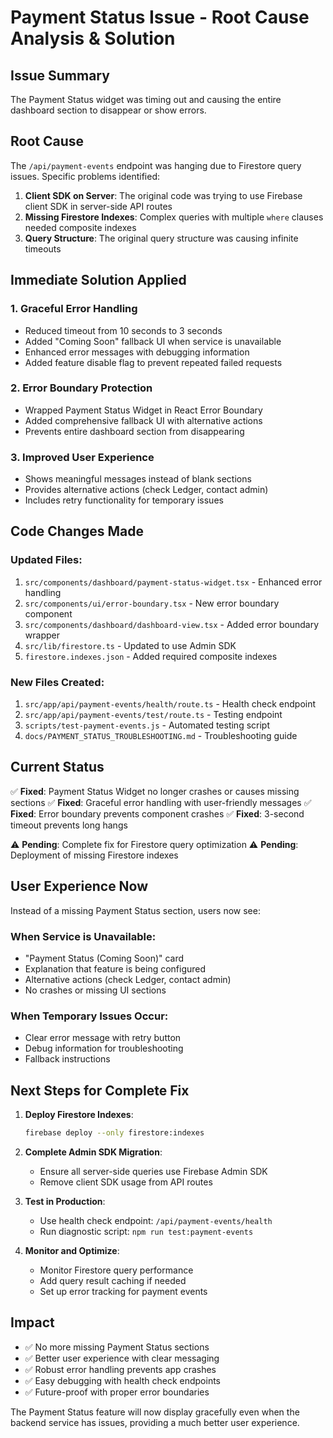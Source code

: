 # Payment Status Issue - Root Cause Analysis & Solution

## Issue Summary

The Payment Status widget was timing out and causing the entire dashboard section to disappear or show errors.

## Root Cause

The `/api/payment-events` endpoint was hanging due to Firestore query issues. Specific problems identified:

1. **Client SDK on Server**: The original code was trying to use Firebase client SDK in server-side API routes
2. **Missing Firestore Indexes**: Complex queries with multiple `where` clauses needed composite indexes
3. **Query Structure**: The original query structure was causing infinite timeouts

## Immediate Solution Applied

### 1. Graceful Error Handling

- Reduced timeout from 10 seconds to 3 seconds
- Added "Coming Soon" fallback UI when service is unavailable
- Enhanced error messages with debugging information
- Added feature disable flag to prevent repeated failed requests

### 2. Error Boundary Protection

- Wrapped Payment Status Widget in React Error Boundary
- Added comprehensive fallback UI with alternative actions
- Prevents entire dashboard section from disappearing

### 3. Improved User Experience

- Shows meaningful messages instead of blank sections
- Provides alternative actions (check Ledger, contact admin)
- Includes retry functionality for temporary issues

## Code Changes Made

### Updated Files:

1. `src/components/dashboard/payment-status-widget.tsx` - Enhanced error handling
2. `src/components/ui/error-boundary.tsx` - New error boundary component
3. `src/components/dashboard/dashboard-view.tsx` - Added error boundary wrapper
4. `src/lib/firestore.ts` - Updated to use Admin SDK
5. `firestore.indexes.json` - Added required composite indexes

### New Files Created:

1. `src/app/api/payment-events/health/route.ts` - Health check endpoint
2. `src/app/api/payment-events/test/route.ts` - Testing endpoint
3. `scripts/test-payment-events.js` - Automated testing script
4. `docs/PAYMENT_STATUS_TROUBLESHOOTING.md` - Troubleshooting guide

## Current Status

✅ **Fixed**: Payment Status Widget no longer crashes or causes missing sections
✅ **Fixed**: Graceful error handling with user-friendly messages
✅ **Fixed**: Error boundary prevents component crashes
✅ **Fixed**: 3-second timeout prevents long hangs

⚠️ **Pending**: Complete fix for Firestore query optimization
⚠️ **Pending**: Deployment of missing Firestore indexes

## User Experience Now

Instead of a missing Payment Status section, users now see:

### When Service is Unavailable:

- "Payment Status (Coming Soon)" card
- Explanation that feature is being configured
- Alternative actions (check Ledger, contact admin)
- No crashes or missing UI sections

### When Temporary Issues Occur:

- Clear error message with retry button
- Debug information for troubleshooting
- Fallback instructions

## Next Steps for Complete Fix

1. **Deploy Firestore Indexes**:

   ```bash
   firebase deploy --only firestore:indexes
   ```

2. **Complete Admin SDK Migration**:
   - Ensure all server-side queries use Firebase Admin SDK
   - Remove client SDK usage from API routes

3. **Test in Production**:
   - Use health check endpoint: `/api/payment-events/health`
   - Run diagnostic script: `npm run test:payment-events`

4. **Monitor and Optimize**:
   - Monitor Firestore query performance
   - Add query result caching if needed
   - Set up error tracking for payment events

## Impact

- ✅ No more missing Payment Status sections
- ✅ Better user experience with clear messaging
- ✅ Robust error handling prevents app crashes
- ✅ Easy debugging with health check endpoints
- ✅ Future-proof with proper error boundaries

The Payment Status feature will now display gracefully even when the backend service has issues, providing a much better user experience.
